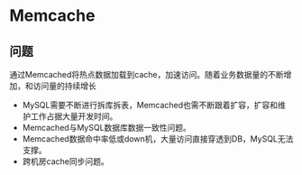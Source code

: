 # Memcache




## 问题

通过Memcached将热点数据加载到cache，加速访问。随着业务数据量的不断增加，和访问量的持续增长

* MySQL需要不断进行拆库拆表，Memcached也需不断跟着扩容，扩容和维护工作占据大量开发时间。
* Memcached与MySQL数据库数据一致性问题。
* Memcached数据命中率低或down机，大量访问直接穿透到DB，MySQL无法支撑。
* 跨机房cache同步问题。